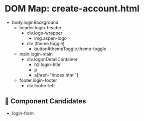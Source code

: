 # DOM Map: create-account.html

- body.loginBackground
  - header.login-header
    - div.logo-wrapper
      - img.aspen-logo
    - div (theme toggle)
      - button#themeToggle.theme-toggle
  - main.login-main
    - div.logonDetailContainer
      - h2.login-title
      - p
      - a[href="/index.html"]
  - footer.login-footer
    - div.footer-left

## 🧩 Component Candidates
- login-form
